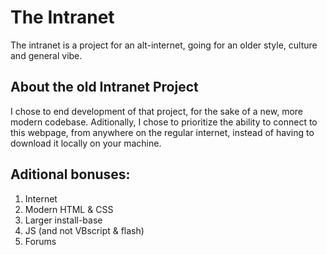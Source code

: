 # The Intranet
The intranet is a project for an alt-internet, going for an older style, culture and general vibe.

## About the old Intranet Project
I chose to end development of that project, for the sake of a new, more modern codebase. Aditionally, I chose to prioritize the ability to connect to this webpage, from anywhere on the regular internet, instead of having to download it locally on your machine.

## Aditional bonuses:
1. Internet
2. Modern HTML & CSS
3. Larger install-base
4. JS (and not VBscript & flash)
5. Forums
